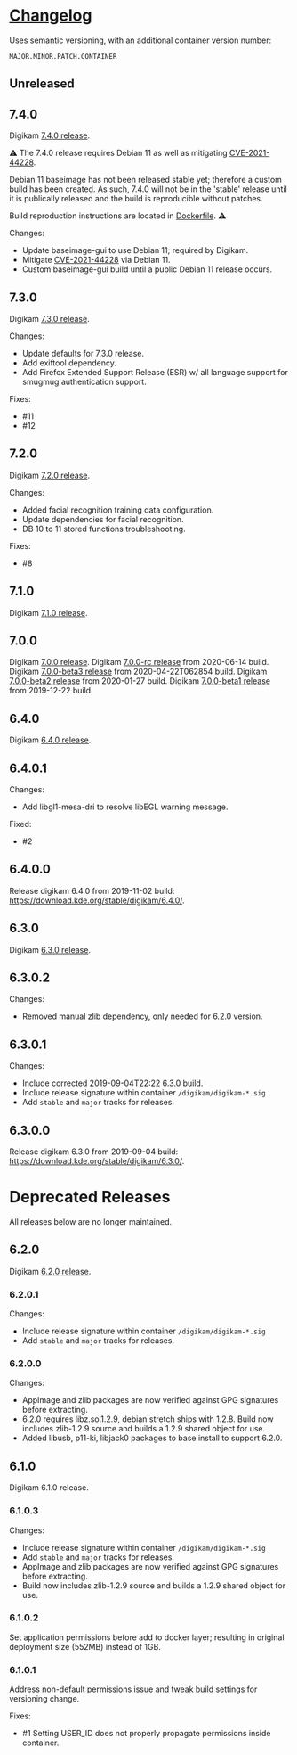 # [Changelog][3g]
Uses semantic versioning, with an additional container version number:

`MAJOR.MINOR.PATCH.CONTAINER`

## Unreleased

## 7.4.0
Digikam [7.4.0 release][9f].

:warning:
The 7.4.0 release requires Debian 11 as well as mitigating [CVE-2021-44228][7g].

Debian 11 baseimage has not been released stable yet; therefore a custom build
has been created. As such, 7.4.0 will not be in the 'stable' release until
it is publically released and the build is reproducible without patches.

Build reproduction instructions are located in [Dockerfile](Dockerfile).
:warning:

Changes:
* Update baseimage-gui to use Debian 11; required by Digikam.
* Mitigate [CVE-2021-44228][7g] via Debian 11.
* Custom baseimage-gui build until a public Debian 11 release occurs.

## 7.3.0
Digikam [7.3.0 release][9f].

Changes:
* Update defaults for 7.3.0 release.
* Add exiftool dependency.
* Add Firefox Extended Support Release (ESR) w/ all language support for smugmug
  authentication support.

Fixes:
* #11
* #12

## 7.2.0
Digikam [7.2.0 release][9f].

Changes:
* Added facial recognition training data configuration.
* Update dependencies for facial recognition.
* DB 10 to 11 stored functions troubleshooting.

Fixes:
* #8
 
## 7.1.0
Digikam [7.1.0 release][9f].

## 7.0.0
Digikam [7.0.0 release][9f].
Digikam [7.0.0-rc release][9f] from 2020-06-14 build.
Digikam [7.0.0-beta3 release][9f] from 2020-04-22T062854 build.
Digikam [7.0.0-beta2 release][9f] from 2020-01-27 build.
Digikam [7.0.0-beta1 release][9f] from 2019-12-22 build.

## 6.4.0
Digikam [6.4.0 release][7b].

## 6.4.0.1

Changes:
* Add libgl1-mesa-dri to resolve libEGL warning message.

Fixed:
* #2

## 6.4.0.0

Release digikam 6.4.0 from 2019-11-02 build:
https://download.kde.org/stable/digikam/6.4.0/.

## 6.3.0
Digikam [6.3.0 release][9d].

## 6.3.0.2

Changes:
* Removed manual zlib dependency, only needed for 6.2.0 version.

## 6.3.0.1

Changes:
* Include corrected 2019-09-04T22:22 6.3.0 build.
* Include release signature within container `/digikam/digikam-*.sig`
* Add `stable` and `major` tracks for releases.

## 6.3.0.0

Release digikam 6.3.0 from 2019-09-04 build:
https://download.kde.org/stable/digikam/6.3.0/.

# Deprecated Releases
All releases below are no longer maintained.

## 6.2.0
Digikam [6.2.0 release][8v].

### 6.2.0.1

Changes:
* Include release signature within container `/digikam/digikam-*.sig`
* Add `stable` and `major` tracks for releases.

### 6.2.0.0

Changes:
* AppImage and zlib packages are now verified against GPG signatures before
  extracting.
* 6.2.0 requires libz.so.1.2.9, debian stretch ships with 1.2.8. Build now
  includes zlib-1.2.9 source and builds a 1.2.9 shared object for use.
* Added libusb, p11-ki, libjack0 packages to base install to support 6.2.0.

## 6.1.0
Digikam 6.1.0 release.

### 6.1.0.3

Changes:
* Include release signature within container `/digikam/digikam-*.sig`
* Add `stable` and `major` tracks for releases.
* AppImage and zlib packages are now verified against GPG signatures before
  extracting.
* Build now includes zlib-1.2.9 source and builds a 1.2.9 shared object for use.

### 6.1.0.2
Set application permissions before add to docker layer; resulting in original
deployment size (552MB) instead of 1GB.

### 6.1.0.1
Address non-default permissions issue and tweak build settings for versioning
change.

Fixes:
* #1 Setting USER_ID does not properly propagate permissions inside container.

[9f]: https://www.digikam.org/documentation/releaseplan/
[7b]: https://cgit.kde.org/digikam.git/tree/project/NEWS.6.4.0
[9d]: https://cgit.kde.org/digikam.git/tree/project/NEWS.6.3.0
[8v]: https://cgit.kde.org/digikam.git/tree/project/NEWS.6.2.0
[3g]: https://keepachangelog.com/en/1.0.0/
[7g]: https://nvd.nist.gov/vuln/detail/CVE-2021-44228
